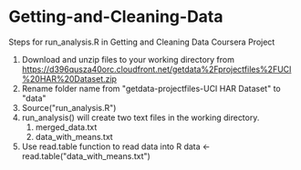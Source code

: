 Getting-and-Cleaning-Data
=========================

Steps for run_analysis.R in Getting and Cleaning Data Coursera Project
1. Download and unzip files to your working directory from https://d396qusza40orc.cloudfront.net/getdata%2Fprojectfiles%2FUCI%20HAR%20Dataset.zip 
2. Rename folder name from "getdata-projectfiles-UCI HAR Dataset" to "data"
3. Source("run_analysis.R")
4. run_analysis() will create two text files in the working directory. 
      1. merged_data.txt
      2. data_with_means.txt
5. Use read.table function to read data into R 
      data <- read.table("data_with_means.txt") 
